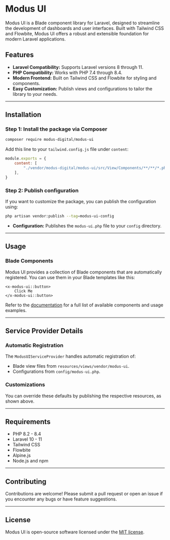 # Modus UI

Modus UI is a Blade component library for Laravel, designed to streamline the development of dashboards and user interfaces. Built with Tailwind CSS and Flowbite, Modus UI offers a robust and extensible foundation for modern Laravel applications.

## Features

- **Laravel Compatibility:** Supports Laravel versions 8 through 11.
- **PHP Compatibility:** Works with PHP 7.4 through 8.4.
- **Modern Frontend:** Built on Tailwind CSS and Flowbite for styling and components.
- **Easy Customization:** Publish views and configurations to tailor the library to your needs.

---

## Installation

### Step 1: Install the package via Composer

```bash
composer require modus-digital/modus-ui
```

Add this line to your `tailwind.config.js` file under `content`:

```js
module.exports = {
    content: [
        "./vendor/modus-digital/modus-ui/src/View/Components/**/**/*.php",
    ],
}
```

### Step 2: Publish configuration

If you want to customize the package, you can publish the configuration using:

```bash
php artisan vendor:publish --tag=modus-ui-config
```

- **Configuration:** Publishes the `modus-ui.php` file to your `config` directory.

---

## Usage

### Blade Components
Modus UI provides a collection of Blade components that are automatically registered. You can use them in your Blade templates like this:

```blade
<x-modus-ui::button>
    Click Me
</x-modus-ui::button>
```

Refer to the [documentation](#) for a full list of available components and usage examples.

---

## Service Provider Details

### Automatic Registration
The `ModusUIServiceProvider` handles automatic registration of:

- Blade view files from `resources/views/vendor/modus-ui`.
- Configurations from `config/modus-ui.php`.

### Customizations
You can override these defaults by publishing the respective resources, as shown above.

---

## Requirements

- PHP 8.2 - 8.4
- Laravel 10 - 11
- Tailwind CSS
- Flowbite
- Alpine.js
- Node.js and npm

---

## Contributing
Contributions are welcome! Please submit a pull request or open an issue if you encounter any bugs or have feature suggestions.

---

## License
Modus UI is open-source software licensed under the [MIT license](LICENSE).

